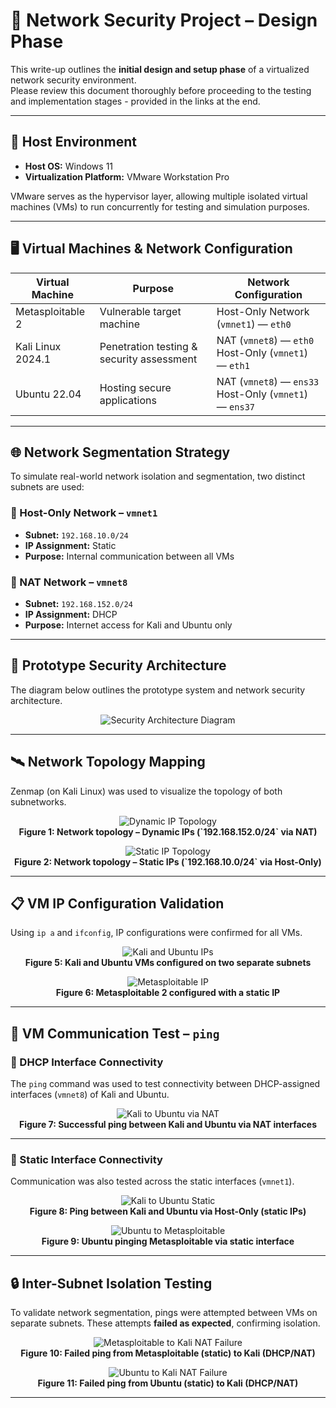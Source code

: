# 🔐 Network Security Project – Design Phase

This write-up outlines the **initial design and setup phase** of a virtualized network security environment.  
Please review this document thoroughly before proceeding to the testing and implementation stages - provided in the links at the end.


---

## 🧰 Host Environment

- **Host OS:** Windows 11
- **Virtualization Platform:** VMware Workstation Pro

VMware serves as the hypervisor layer, allowing multiple isolated virtual machines (VMs) to run concurrently for testing and simulation purposes.

---

## 🖥️ Virtual Machines & Network Configuration

| Virtual Machine     | Purpose                                      | Network Configuration                                                                 |
|---------------------|----------------------------------------------|----------------------------------------------------------------------------------------|
| Metasploitable 2    | Vulnerable target machine                    | Host-Only Network (`vmnet1`) — `eth0`                                                 |
| Kali Linux 2024.1   | Penetration testing & security assessment    | NAT (`vmnet8`) — `eth0`<br>Host-Only (`vmnet1`) — `eth1`                               |
| Ubuntu 22.04        | Hosting secure applications                  | NAT (`vmnet8`) — `ens33`<br>Host-Only (`vmnet1`) — `ens37`                             |

---
 

## 🌐 Network Segmentation Strategy

To simulate real-world network isolation and segmentation, two distinct subnets are used:

### 🔸 Host-Only Network – `vmnet1`
- **Subnet:** `192.168.10.0/24`
- **IP Assignment:** Static
- **Purpose:** Internal communication between all VMs

### 🔹 NAT Network – `vmnet8`
- **Subnet:** `192.168.152.0/24`
- **IP Assignment:** DHCP
- **Purpose:** Internet access for Kali and Ubuntu only

---

## 🧱 Prototype Security Architecture

The diagram below outlines the prototype system and network security architecture.

<p align="center">
  <img src="https://github.com/user-attachments/assets/e0e8baeb-55dd-467b-9c99-4f3950825a2d" alt="Security Architecture Diagram">
</p>

---

## 🛰️ Network Topology Mapping

Zenmap (on Kali Linux) was used to visualize the topology of both subnetworks.

<p align="center">
  <img src="https://github.com/user-attachments/assets/5be1ced5-14c9-4da6-8b4e-fc4e120b5838" alt="Dynamic IP Topology">
  <br>
  <strong>Figure 1: Network topology – Dynamic IPs (`192.168.152.0/24` via NAT)</strong>
</p>

<p align="center">
  <img src="https://github.com/user-attachments/assets/1cbbec14-9381-4071-99b2-a3c875ceb3ed" alt="Static IP Topology">
  <br>
  <strong>Figure 2: Network topology – Static IPs (`192.168.10.0/24` via Host-Only)</strong>
</p>

---

## 📋 VM IP Configuration Validation

Using `ip a` and `ifconfig`, IP configurations were confirmed for all VMs.

<p align="center">
  <img src="https://github.com/user-attachments/assets/9f6e3068-3bbd-4f92-8c18-d9b43aaf2e4a" alt="Kali and Ubuntu IPs">
  <br>
  <strong>Figure 5: Kali and Ubuntu VMs configured on two separate subnets</strong>
</p>

<p align="center">
  <img src="https://github.com/user-attachments/assets/5e8bca6a-3ebd-4b13-9e2f-08bb4f7c9ae2" alt="Metasploitable IP">
  <br>
  <strong>Figure 6: Metasploitable 2 configured with a static IP</strong>
</p>

---

## 🔗 VM Communication Test – `ping`

### 🧪 DHCP Interface Connectivity

The `ping` command was used to test connectivity between DHCP-assigned interfaces (`vmnet8`) of Kali and Ubuntu.

<p align="center">
  <img src="https://github.com/user-attachments/assets/e2da7d69-73ce-4907-9c29-6cfc6085bac7" alt="Kali to Ubuntu via NAT">
  <br>
  <strong>Figure 7: Successful ping between Kali and Ubuntu via NAT interfaces</strong>
</p>

---

### 🧪 Static Interface Connectivity

Communication was also tested across the static interfaces (`vmnet1`).

<p align="center">
  <img src="https://github.com/user-attachments/assets/4ccfb73c-ecb3-4d8d-ab68-414142d161bb" alt="Kali to Ubuntu Static">
  <br>
  <strong>Figure 8: Ping between Kali and Ubuntu via Host-Only (static IPs)</strong>
</p>

<p align="center">
  <img src="https://github.com/user-attachments/assets/c43a89d9-3207-4743-8532-2296f03a635e" alt="Ubuntu to Metasploitable">
  <br>
  <strong>Figure 9: Ubuntu pinging Metasploitable via static interface</strong>
</p>

---

## 🔒 Inter-Subnet Isolation Testing

To validate network segmentation, pings were attempted between VMs on separate subnets. These attempts **failed as expected**, confirming isolation.

<p align="center">
  <img src="https://github.com/user-attachments/assets/96a27c3b-1765-44f9-bee5-24f4b71b7123" alt="Metasploitable to Kali NAT Failure">
  <br>
  <strong>Figure 10: Failed ping from Metasploitable (static) to Kali (DHCP/NAT)</strong>
</p>

<p align="center">
  <img src="https://github.com/user-attachments/assets/33491a59-44f5-4f40-b96c-316523c4b38d" alt="Ubuntu to Kali NAT Failure">
  <br>
  <strong>Figure 11: Failed ping from Ubuntu (static) to Kali (DHCP/NAT)</strong>
</p>

---



